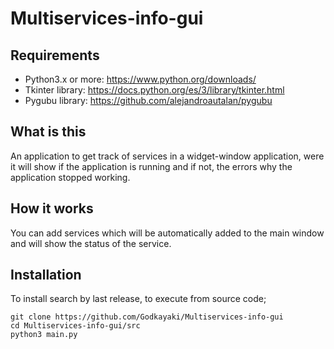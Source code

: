 # Multiservices-info-gui

## Requirements
- Python3.x or more: https://www.python.org/downloads/
- Tkinter library: https://docs.python.org/es/3/library/tkinter.html
- Pygubu library: https://github.com/alejandroautalan/pygubu

## What is this
An application to get track of services in a widget-window application, were it will show if the application is running and if not, the errors why the application stopped working.

## How it works
You can add services which will be automatically added to the main window and will show the status of the service.

## Installation
To install search by last release, to execute from source code;
```
git clone https://github.com/Godkayaki/Multiservices-info-gui
cd Multiservices-info-gui/src
python3 main.py
```
